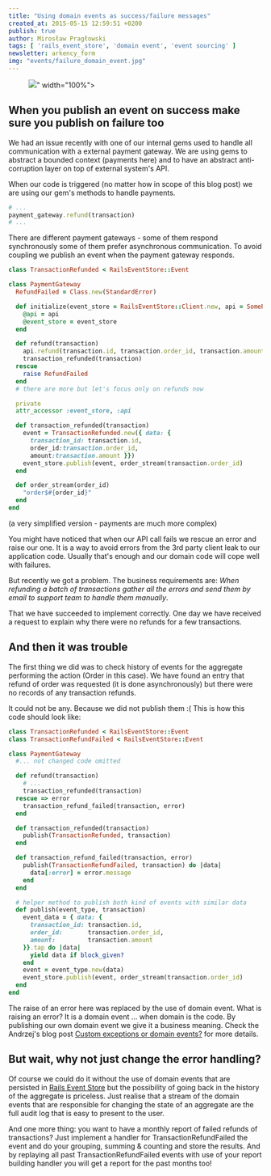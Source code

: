 ```yaml
---
title: "Using domain events as success/failure messages"
created_at: 2015-05-15 12:59:51 +0200
publish: true
author: Mirosław Pragłowski
tags: [ 'rails_event_store', 'domain event', 'event sourcing' ]
newsletter: arkency_form
img: "events/failure_domain_event.jpg"
---
```


<p>
  <figure>
    <img src="<%= src_fit("events/failure_domain_event.jpg") %>" width="100%">
  </figure>
</p>

## When you publish an event on success make sure you publish on failure too

We had an issue recently with one of our internal gems used to handle all communication with a external payment gateway. We are using gems to abstract a bounded context (payments here) and to have an abstract anti-corruption layer on top of external system's API.

<!-- more -->

When our code is triggered (no matter how in scope of this blog post) we are using our gem's methods to handle payments.

```ruby
# ...
payment_gateway.refund(transaction)
# ...
```

There are different payment gateways - some of them respond synchronously some of them prefer asynchronous communication. To avoid coupling we publish an event when the payment gateway responds.

```ruby
class TransactionRefunded < RailsEventStore::Event

class PaymentGateway
  RefundFailed = Class.new(StandardError)

  def initialize(event_store = RailsEventStore::Client.new, api = SomePaymentGateway::Client.new)
    @api = api
    @event_store = event_store
  end

  def refund(transaction)
    api.refund(transaction.id, transaction.order_id, transaction.amount)
    transaction_refunded(transaction)
  rescue
    raise RefundFailed
  end
  # there are more but let's focus only on refunds now

  private
  attr_accessor :event_store, :api

  def transaction_refunded(transaction)
    event = TransactionRefunded.new({ data: {
      transaction_id: transaction.id,
      order_id:transaction.order_id,
      amount:transaction.amount }})
    event_store.publish(event, order_stream(transaction.order_id)
  end

  def order_stream(order_id)
    "order$#{order_id}"
  end
end
```
(a very simplified version - payments are much more complex)


You might have noticed that when our API call fails we rescue an error and raise our one. It is a way to avoid errors from the 3rd party client leak to our application code. Usually that's enough and our domain code will cope well with failures.

But recently we got a problem. The business requirements are: _When refunding a batch of transactions gather all the errors and send them by email to support team to handle them manually_.

That we have succeeded to implement correctly. One day we have received a request to explain why there were no refunds for  a few transactions.

## And then it was trouble

The first thing we did was to check history of events for the aggregate performing the action (Order in this case). We have found an entry that refund of order was requested (it is done asynchronously) but there were no records of any transaction refunds.

It could not be any. Because we did not publish them :( This is how this code should look like:

```ruby
class TransactionRefunded < RailsEventStore::Event
class TransactionRefundFailed < RailsEventStore::Event

class PaymentGateway
  #... not changed code omitted

  def refund(transaction)
    # ...
    transaction_refunded(transaction)
  rescue => error
    transaction_refund_failed(transaction, error)
  end

  def transaction_refunded(transaction)
    publish(TransactionRefunded, transaction)
  end

  def transaction_refund_failed(transaction, error)
    publish(TransactionRefundFailed, transaction) do |data|
      data[:error] = error.message
    end
  end

  # helper method to publish both kind of events with similar data
  def publish(event_type, transaction)
    event_data = { data: {
      transaction_id: transaction.id,
      order_id:       transaction.order_id,
      amount:         transaction.amount
    }}.tap do |data|
      yield data if block_given?
    end
    event = event_type.new(data)
    event_store.publish(event, order_stream(transaction.order_id)
  end
end
```

The raise of an error here was replaced by the use of domain event. What is raising an error? It is a domain event ... when domain is the code. By publishing our own domain event we give it a business meaning. Check the Andrzej's blog post [Custom exceptions or domain events?](http://andrzejonsoftware.blogspot.com/2014/06/custom-exceptions-or-domain-events.html) for more details.

## But wait, why not just change the error handling?

Of course we could do it without the use of domain events that are persisted in [Rails Event Store](https://github.com/arkency/rails_event_store) but the possibility of going back in the history of the aggregate is priceless. Just realise that a stream of the domain events that are responsible for changing the state of an aggregate are the full audit log that is easy to present to the user.

And one more thing: you want to have a monthly report of failed refunds of transactions? Just implement a handler for TransactionRefundFailed the event and do your grouping, summing & counting and store the results. And by replaying all past TransactionRefundFailed events with use of your report building handler you will get a report for the past months too!
